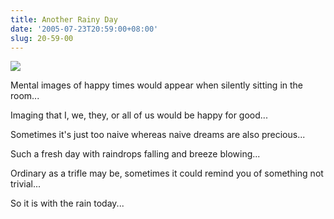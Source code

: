 ```yaml
---
title: Another Rainy Day
date: '2005-07-23T20:59:00+08:00'
slug: 20-59-00
---
```


![](https://db.yihui.org/hexun/b_E62E238FD0556758.jpg)

Mental images of happy times would appear when silently sitting in the room...

Imaging that I, we, they, or all of us would be happy for good...

Sometimes it's just too naive whereas naive dreams are also precious...

Such a fresh day with raindrops falling and breeze blowing...

Ordinary as a trifle may be, sometimes it could remind you of something not trivial...

So it is with the rain today...
